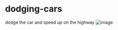 # dodging-cars
dodge the car and speed up on the highway
![image](https://github.com/user-attachments/assets/d34bdaff-8686-4aa5-90c1-1b1b3f7cc451)
